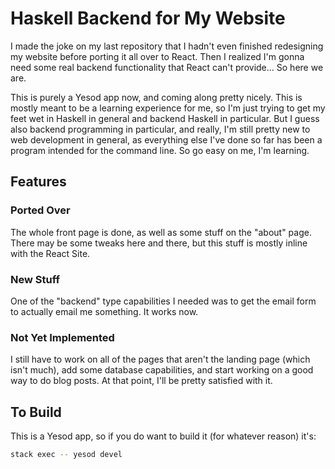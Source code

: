 # Haskell Backend for My Website

I made the joke on my last repository that I hadn't even finished redesigning my website before porting it all over to React. Then I realized I'm gonna need some real backend functionality that React can't provide... So here we are.

This is purely a Yesod app now, and coming along pretty nicely. This is mostly meant to be a learning experience for me, so I'm just trying to get my feet wet in Haskell in general and backend Haskell in particular. But I guess also backend programming in particular, and really, I'm still pretty new to web development in general, as everything else I've done so far has been a program intended for the command line. So go easy on me, I'm learning.

## Features

### Ported Over
The whole front page is done, as well as some stuff on the "about" page. There may be some tweaks here and there, but this stuff is mostly inline with the React Site.

### New Stuff
One of the "backend" type capabilities I needed was to get the email form to actually email me something. It works now.

### Not Yet Implemented
I still have to work on all of the pages that aren't the landing page (which isn't much), add some database capabilities, and start working on a good way to do blog posts. At that point, I'll be pretty satisfied with it.

## To Build
This is a Yesod app, so if you do want to build it (for whatever reason) it's:

```bash
stack exec -- yesod devel
```
